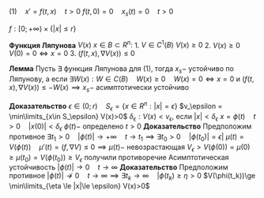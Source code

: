 $(1)\quad x'=f(t, x)\quad t>0$
$f(t,0)=0\quad x_s(t)=0\quad t>0$

$f:[0;+\infty)\times \{ |x|\le r \}$

**Функция Ляпунова**
	$V(x)~x\in B\subset R^n:$
	1. $V\in C^1(B)~V(x)\ge 0$
	2. $V(x)\ge0\quad V(0)=0\iff x=0$
	3. $(f(t, x), \nabla V(x))\le 0$

**Лемма**
	Пусть $\exists$ функция Ляпунова для $(1)$, тогда
	$x_s-$ устойчиво по Ляпунову, а если $\exists W(x):W\in C(B)\quad W(x)\ge 0\quad W(x)=0\iff x=0$ 
	и $(f(t, x), \nabla V(x))\le -W(x)\implies x_s-$ асимптотически устойчиво

**Доказательство**
	$\epsilon \in (0; r)\quad S_\epsilon = \{ x\in R^n : |x|=\epsilon\}$
	$v_\epsilon = \min\limits_{x\in S_\epsilon} V(x)>0$
	$\delta_\epsilon :V(x)<v_\epsilon$, если $|x|<\delta_\epsilon$
	$x=\phi(t)\quad t>0 \quad |x(0)|<\delta_\epsilon$
	$\phi(t)-$ определено $t>0$
	**Доказательство**
	Предположим противное $\exists t_1>0\quad |\phi(t)|\to +\infty\quad t\to t_1\implies \exists t_0>0\quad |\phi(t_0)|=\epsilon|$
	$\mu(t)=V(\phi(t))\quad \mu'(t)=(f, \nabla V)\le 0\implies \mu(t)-$ невозрастающая
	$V_\epsilon >V(\phi(0))=\mu(0)\ge \mu(t_0)=V(\phi(t_0))\ge V_\epsilon$ получили противоречие
	Асимптотическая устойчивость $|\phi(t)|\to 0 \quad t\to \infty$
	**Доказательство**
	Предположим противное $|\phi(t)|\not\to 0\quad t\to \infty\implies \exists t_k\to \infty\quad |\phi(t_k)\ge \eta >0$
	$V(\phi(t_k))\ge \min\limits_{\eta \le |x|\le \epsilon} V(x)>0$





